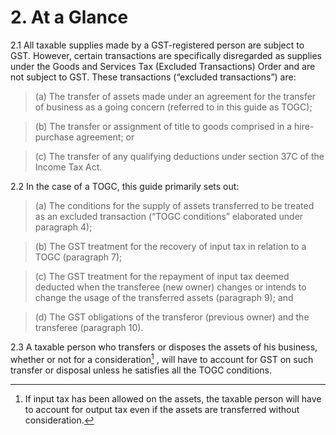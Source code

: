 # 2. At a Glance

2.1 All taxable supplies made by a GST-registered person are subject to GST.
However, certain transactions are specifically disregarded as supplies under
the Goods and Services Tax (Excluded Transactions) Order and are not
subject to GST. These transactions (“excluded transactions”) are:

>(a) The transfer of assets made under an agreement for the transfer of
business as a going concern (referred to in this guide as TOGC);

>(b) The transfer or assignment of title to goods comprised in a hire-
purchase agreement; or

>(c) The transfer of any qualifying deductions under section 37C of the
Income Tax Act.

2.2 In the case of a TOGC, this guide primarily sets out:

>(a) The conditions for the supply of assets transferred to be treated as an
excluded transaction (“TOGC conditions” elaborated under paragraph
4);

>(b) The GST treatment for the recovery of input tax in relation to a TOGC
(paragraph 7);

>(c) The GST treatment for the repayment of input tax deemed deducted
when the transferee (new owner) changes or intends to change the
usage of the transferred assets (paragraph 9); and


>(d) The GST obligations of the transferor (previous owner) and the
transferee (paragraph 10).

2.3 A taxable person who transfers or disposes the assets of his business,
whether or not for a consideration[^2] , will have to account for GST on such
transfer or disposal unless he satisfies all the TOGC conditions.

[^2]: If input tax has been allowed on the assets, the taxable person will have to account for output tax even if the assets are transferred without consideration.

